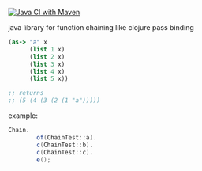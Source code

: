 [![Java CI with Maven](https://github.com/centralhardware/java_pass_binding/actions/workflows/maven.yml/badge.svg)](https://github.com/centralhardware/java_pass_binding/actions/workflows/maven.yml)

java library for function chaining like clojure pass binding

```clojure
(as-> "a" x
      (list 1 x)
      (list 2 x)
      (list 3 x)
      (list 4 x)
      (list 5 x))

;; returns
;; (5 (4 (3 (2 (1 "a")))))
```

example:

```java
Chain.
        of(ChainTest::a).
        c(ChainTest::b).
        c(ChainTest::c).
        e();
```
